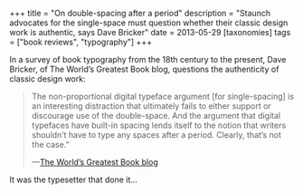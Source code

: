 +++
title = "On double-spacing after a period"
description = "Staunch advocates for the single-space must question whether their classic design work is authentic, says Dave Bricker"
date = 2013-05-29
[taxonomies]
tags = ["book reviews", "typography"]
+++

In a survey of book typography from the 18th century to the present, Dave Bricker, of The World’s Greatest Book blog, questions the authenticity of classic design work:

> The non-proportional digital typeface argument [for single-spacing] is an interesting distraction that ultimately fails to either support or discourage use of the double-space. And the argument that digital typefaces have built-in spacing lends itself to the notion that writers shouldn’t have to type any spaces after a period. Clearly, that’s not the case.”
>
>—<a href="http://theworldsgreatestbook.com/how-many-spaces-after-a-period/">The World’s Greatest Book blog</a>

It was the typesetter that done it…
